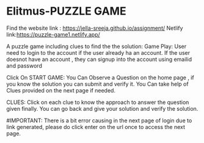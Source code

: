 # Elitmus-PUZZLE GAME
Find the website link : https://jella-sreeja.github.io/assignment/
Netlify link:https://puzzle-game1.netlify.app/

A puzzle game including clues to find the the solution: Game Play: User need to login to the account if the user already ha an account. If the user doesnot have an account , they can signup into the account using emailid and password

Click On START GAME: You Can Observe a Question on the home page , if you know the solution you can submit and verify it. You Can take help of Clues provided on the next page if needed.

CLUES: Click on each clue to know the approach to answer the question given finally. You can go back and give your solution and verify the solution.

#IMPORTANT:
There is a bit error causing in the next page of login due to link generated, please do click enter on the url once to access the next page.
